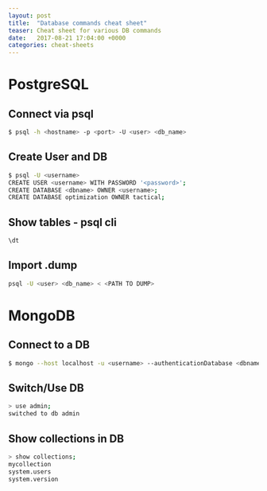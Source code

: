 ```yaml
---
layout: post
title:  "Database commands cheat sheet"
teaser: Cheat sheet for various DB commands
date:   2017-08-21 17:04:00 +0000
categories: cheat-sheets
---
```


# PostgreSQL

## Connect via psql
```bash
$ psql -h <hostname> -p <port> -U <user> <db_name>
```

## Create User and DB
```bash
$ psql -U <username>
CREATE USER <username> WITH PASSWORD '<password>';
CREATE DATABASE <dbname> OWNER <username>;
CREATE DATABASE optimization OWNER tactical;
```

## Show tables - psql cli
```bash
\dt
```

## Import .dump
```bash
psql -U <user> <db_name> < <PATH TO DUMP>
```

# MongoDB

## Connect to a DB
```bash
$ mongo --host localhost -u <username> --authenticationDatabase <dbname> -p <paassword>
```

## Switch/Use DB
```bash
> use admin;
switched to db admin
```

## Show collections in DB
```bash
> show collections;
mycollection
system.users
system.version
```

